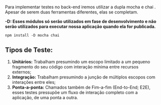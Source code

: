 Para implementar testes no back-end iremos utilizar a dupla mocha e chai . Apesar de serem duas ferramentas diferentes, elas se completam.


**-D: Esses módulos só serão utilizados em fase de desenvolvimento e não serão utilizados para executar nossa aplicação quando ela for publicada.**
```
npm install -D mocha chai
```

## Tipos de Teste:

1. **Unitários:** Trabalham presumindo um escopo limitado a um pequeno fragmento do seu código com interação mínima entre recursos externos;
2. **Integração:** Trabalham presumindo a junção de múltiplos escopos com interações entre eles;
3. **Ponta-a-ponta:** Chamados também de Fim-a-fim (End-to-End; E2E), esses testes pressupõe um fluxo de interação completo com a aplicação, de uma ponta a outra.
